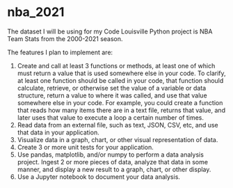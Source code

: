 # nba_2021

The dataset I will be using for my Code Louisville Python project is NBA Team Stats from the 2000-2021 season.

The features I plan to implement are:

1. Create and call at least 3 functions or methods, at least one of which must return a value that is used somewhere else in your code. To clarify, at least one function should be called in your code, that function should calculate, retrieve, or otherwise set the value of a variable or data structure, return a value to where it was called, and use that value somewhere else in your code. For example, you could create a function that reads how many items there are in a text file, returns that value, and later uses that value to execute a loop a certain number of times.
2. Read data from an external file, such as text, JSON, CSV, etc, and use that data in your application. 
3. Visualize data in a graph, chart, or other visual representation of data. 
4. Create 3 or more unit tests for your application. 
5. Use pandas, matplotlib, and/or numpy to perform a data analysis project. Ingest 2 or more pieces of data, analyze that data in some manner, and display a new result to a graph, chart, or other display.
6. Use a Jupyter notebook to document your data analysis.
